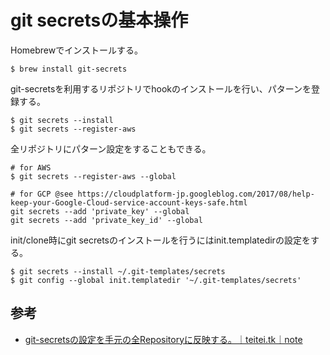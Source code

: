 # git secretsの基本操作

Homebrewでインストールする。

```
$ brew install git-secrets
```

git-secretsを利用するリポジトリでhookのインストールを行い、パターンを登録する。

```
$ git secrets --install
$ git secrets --register-aws
```

全リポジトリにパターン設定をすることもできる。

```
# for AWS
$ git secrets --register-aws --global

# for GCP @see https://cloudplatform-jp.googleblog.com/2017/08/help-keep-your-Google-Cloud-service-account-keys-safe.html
git secrets --add 'private_key' --global
git secrets --add 'private_key_id' --global
```

init/clone時にgit secretsのインストールを行うにはinit.templatedirの設定をする。

```
$ git secrets --install ~/.git-templates/secrets
$ git config --global init.templatedir '~/.git-templates/secrets'
```

## 参考

* [git-secretsの設定を手元の全Repositoryに反映する。｜teitei.tk｜note](https://note.mu/teitei_tk/n/ne1f2fa5a96bb)
